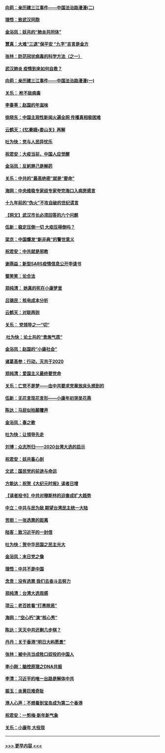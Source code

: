 #### [向莉：亲历建三江事件——中国法治路漫漫(二)](../pages/nsc993/n11829102.md?t=01301831) 
#### [理悟：致武汉同胞](../pages/nsc993/n11831522.md?t=01301831) 
#### [金浴凤：妖共的“肺炎共同体”](../pages/nsc993/n11829448.md?t=01301831) 
#### [慧真：大难“三退”保平安 “九字”吉言是金方](../pages/nsc993/n11829501.md?t=01301831) 
#### [张林：防范冠状病毒的科学方法（之一）](../pages/nsc993/n11828618.md?t=01301831) 
#### [武汉肺炎 疫情到来如何自救？](../pages/nsc993/n11827632.md?t=01301831) 
#### [向莉：亲历建三江事件——中国法治路漫漫(一)](../pages/nsc993/n11827190.md?t=01301831) 
#### [关乐： 枪不敌病毒](../pages/nsc993/n11826746.md?t=01301831) 
#### [李春草：赵国的年滋味](../pages/nsc993/n11826321.md?t=01301831) 
#### [徐晓东：中国主观性新闻火遍全网 传播真相极困难](../pages/nsc993/n11826508.md?t=01301831) 
#### [云鹤天：《忆秦娥▪娄山关》再解](../pages/nsc993/n11824682.md?t=01301831) 
#### [吐为快：党与人民异忧乐](../pages/nsc993/n11824660.md?t=01301831) 
#### [祝君安：大疫当前，中国人应觉醒](../pages/nsc993/n11821946.md?t=01301831) 
#### [金浴凤：反躬罪己是解药](../pages/nsc993/n11820280.md?t=01301831) 
#### [关乐：中共的“最高绝密”就是“要命”](../pages/nsc993/n11816946.md?t=01301831) 
#### [海网：中央维稳专家组专家夸完海口入病房感言](../pages/nsc993/n11815138.md?t=01301831) 
#### [十九年前的“伪火”不攻自破的世纪谎言](../pages/nsc993/n11813238.md?t=01301831) 
#### [【网文】武汉市长必须回答的六个问题](../pages/nsc993/n11813848.md?t=01301831) 
#### [伍新：稳定压倒一切 大疫压得倒吗？](../pages/nsc993/n11812634.md?t=01301831) 
#### [梁京：中国爆发“新非典”的警世意义](../pages/nsc993/n11812554.md?t=01301831) 
#### [祝君安：中共就是邪教](../pages/nsc993/n11812431.md?t=01301831) 
#### [谢燕益：新型SARS疫情信息公开申请书](../pages/nsc993/n11808840.md?t=01301831) 
#### [蜀笑笑：论合法](../pages/nsc993/n11808064.md?t=01301831) 
#### [郑纯清： 她真的死在小康梦里](../pages/nsc993/n11806623.md?t=01301831) 
#### [吕锡民：核电成本分析](../pages/nsc993/n11806284.md?t=01301831) 
#### [云鹤天：对联两则](../pages/nsc993/n11805957.md?t=01301831) 
#### [关乐： 党领导之一“切”](../pages/nsc993/n11804505.md?t=01301831) 
#### [ 吐为快：论土共的“贵族气质”](../pages/nsc993/n11804490.md?t=01301831) 
#### [金浴凤：赵国的“小康社会”](../pages/nsc993/n11804452.md?t=01301831) 
#### [诸葛高参：行动，灭共于2020](../pages/nsc993/n11804120.md?t=01301831) 
#### [郑纯清：爱国主义最终要党命](../pages/nsc993/n11802197.md?t=01301831) 
#### [关乐：亡党不是梦——由中共要求党章放床头想到的](../pages/nsc993/n11802156.md?t=01301831) 
#### [伍新：无花言现花言形——小康年初哭吴花燕](../pages/nsc993/n11800044.md?t=01301831) 
#### [陈达：马屁似拍颠覆声](../pages/nsc993/n11800010.md?t=01301831) 
#### [金浴凤：春之歌](../pages/nsc993/n11797687.md?t=01301831) 
#### [吐为快：让领导先走](../pages/nsc993/n11797512.md?t=01301831) 
#### [刘博：众志所归——2020台湾大选的启示](../pages/nsc993/n11796878.md?t=01301831) 
#### [祝君安：妖共畜心剖](../pages/nsc993/n11794273.md?t=01301831) 
#### [文武：国民党的前途与命运](../pages/nsc993/n11794198.md?t=01301831) 
#### [方能达：祝贺《大纪元时报》读者日增](../pages/nsc993/n11793807.md?t=01301831) 
#### [【读者投书】中共对穆斯林的迫害成扩大趋势](../pages/nsc993/n11791371.md?t=01301831) 
#### [中立：中共与民为敌 期望台湾民主统一大陆](../pages/nsc993/n11790392.md?t=01301831) 
#### [苦胆：一张选票的距离](../pages/nsc993/n11788914.md?t=01301831) 
#### [陆客：致习近平的一封信](../pages/nsc993/n11788867.md?t=01301831) 
#### [吐为快：贺中华民国之民主光大](../pages/nsc993/n11788618.md?t=01301831) 
#### [金浴凤：末日党之像](../pages/nsc993/n11787475.md?t=01301831) 
#### [理悟：中共不是中国](../pages/nsc993/n11787463.md?t=01301831) 
#### [念贲：没有选票  我们去奋斗去努力](../pages/nsc993/n11787398.md?t=01301831) 
#### [郑纯清：台湾大选观感](../pages/nsc993/n11786210.md?t=01301831) 
#### [项云：老百姓看“打黑除恶”](../pages/nsc993/n11785398.md?t=01301831) 
#### [海网：“空心朽”演“核心秀”](../pages/nsc993/n11783874.md?t=01301831) 
#### [陈达：天灭中共还剩几步棋？](../pages/nsc993/n11783719.md?t=01301831) 
#### [丹丹：关于香港“明日大屿愿景”](../pages/nsc993/n11783273.md?t=01301831) 
#### [张林：被中共当成牲口奴役的中国人](../pages/nsc993/n11782397.md?t=01301831) 
#### [李小刚：脑控原理之DNA共振](../pages/nsc993/n11780962.md?t=01301831) 
#### [李清：习近平的唯一出路是解体中共](../pages/nsc993/n11780866.md?t=01301831) 
#### [振玉：炎黄巨难奇耻](../pages/nsc993/n11779632.md?t=01301831) 
#### [港人心声：不想看到宝岛成为第二个香港](../pages/nsc993/n11778817.md?t=01301831) 
#### [祝君安：一剪梅‧新年新气象](../pages/nsc993/n11776340.md?t=01301831) 
#### [关乐：小康年 大役现](../pages/nsc993/n11774213.md?t=01301831) 

----
#### [ >>> 更早内容 <<< ](../indexes/nsc993-earlier.md)
